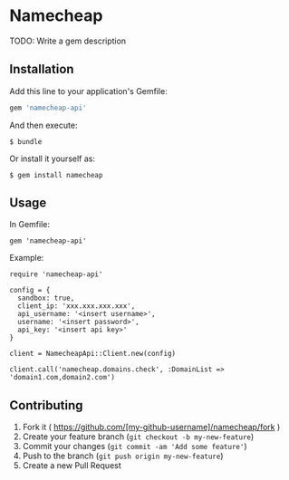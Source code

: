 # Namecheap

TODO: Write a gem description

## Installation

Add this line to your application's Gemfile:

```ruby
gem 'namecheap-api'
```

And then execute:

    $ bundle

Or install it yourself as:

    $ gem install namecheap

## Usage

In Gemfile:

    gem 'namecheap-api'

Example:

    require 'namecheap-api'

    config = {
      sandbox: true,
      client_ip: 'xxx.xxx.xxx.xxx',
      api_username: '<insert username>',
      username: '<insert password>',
      api_key: '<insert api key>'
    }

    client = NamecheapApi::Client.new(config)

    client.call('namecheap.domains.check', :DomainList => 'domain1.com,domain2.com')

## Contributing

1. Fork it ( https://github.com/[my-github-username]/namecheap/fork )
2. Create your feature branch (`git checkout -b my-new-feature`)
3. Commit your changes (`git commit -am 'Add some feature'`)
4. Push to the branch (`git push origin my-new-feature`)
5. Create a new Pull Request
